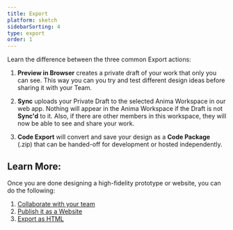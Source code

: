 ```yaml
---
title: Export
platform: sketch
sidebarSorting: 4
type: export
order: 1
---
```


Learn the difference between the three common Export actions:

1. **Preview in Browser** creates a private draft of your work that only you can see. This way you can you try and test different design ideas before sharing it with your Team.

2. **Sync** uploads your Private Draft to the selected Anima Workspace in our web app. Nothing will appear in the Anima Workspace if the Draft is not **Sync'd** to it. Also, if there are other members in this workspace, they will now be able to see and share your work.

3. **Code Export** will convert and save your design as a **Code Package** (.zip) that can be handed-off for development or hosted independently.

## Learn More:

Once you are done designing a high-fidelity prototype or website, you can do the following:

1. [Collaborate with your team](work-in-teams.html)
2. [Publish it as a Website](05-publish-and-manage-website.html)
3. [Export as HTML](export-html.html)
